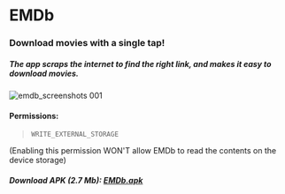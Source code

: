 # EMDb
### Download movies with a single tap!
##### The app scraps the internet to find the right link, and makes it easy to download movies.

![emdb_screenshots 001](https://user-images.githubusercontent.com/30762976/43616589-015b81e8-96db-11e8-9c9b-9e2be743819e.png)

#### Permissions:
> `WRITE_EXTERNAL_STORAGE`

(Enabling this permission WON'T allow EMDb to read the contents on the device storage)

##### Download APK (2.7 Mb): [EMDb.apk](https://drive.google.com/uc?authuser=0&id=1KqB7-0cSQHnomh_iZqwFVJ1hiXEzg66j&export=download)
